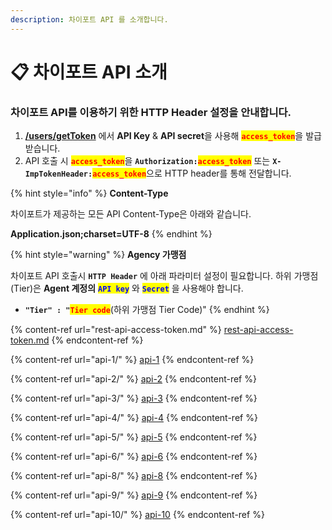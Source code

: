 ```yaml
---
description: 차이포트 API 를 소개합니다.
---
```


# 📋 차이포트 API 소개

### 차이포트 API를 이용하기 위한 HTTP Header 설정을 안내합니다.

1. [**/users/getToken**](rest-api-access-token.md) 에서 **API Key** & **API secret**을 사용해 <mark style="color:red;">**`access_token`**</mark>을 발급받습니다.
2. API 호출 시 <mark style="color:red;">**`access_token`**</mark>을 **`Authorization:`**<mark style="color:red;">**`access_token`**</mark> 또는 **`X-ImpTokenHeader:`**<mark style="color:red;">**`access_token`**</mark>으로 HTTP header를 통해 전달합니다.

{% hint style="info" %}
**Content-Type**

차이포트가 제공하는 모든 API Content-Type은 아래와 같습니다.

**Application.json;charset=UTF-8**
{% endhint %}

{% hint style="warning" %}
**Agency 가맹점**&#x20;

차이포트 API 호출시 **`HTTP Header`** 에 아래 파라미터 설정이 필요합니다. 하위 가맹점(Tier)은 **Agent 계정의** <mark style="color:blue;">**`API key`**</mark> 와 <mark style="color:blue;">**`Secret`**</mark> 을 사용해야 합니다.

* **`"Tier" : "`**<mark style="color:red;">**`Tier code`**</mark>(하위 가맹점 Tier Code)"
{% endhint %}

{% content-ref url="rest-api-access-token.md" %}
[rest-api-access-token.md](rest-api-access-token.md)
{% endcontent-ref %}

{% content-ref url="api-1/" %}
[api-1](api-1/)
{% endcontent-ref %}

{% content-ref url="api-2/" %}
[api-2](api-2/)
{% endcontent-ref %}

{% content-ref url="api-3/" %}
[api-3](api-3/)
{% endcontent-ref %}

{% content-ref url="api-4/" %}
[api-4](api-4/)
{% endcontent-ref %}

{% content-ref url="api-5/" %}
[api-5](api-5/)
{% endcontent-ref %}

{% content-ref url="api-6/" %}
[api-6](api-6/)
{% endcontent-ref %}

{% content-ref url="api-8/" %}
[api-8](api-8/)
{% endcontent-ref %}

{% content-ref url="api-9/" %}
[api-9](api-9/)
{% endcontent-ref %}

{% content-ref url="api-10/" %}
[api-10](api-10/)
{% endcontent-ref %}

